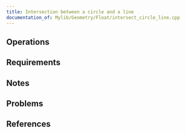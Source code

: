 ```yaml
---
title: Intersection between a circle and a line
documentation_of: Mylib/Geometry/Float/intersect_circle_line.cpp
---
```


## Operations

## Requirements

## Notes

## Problems

## References
